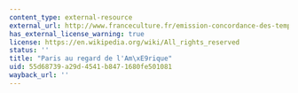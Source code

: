 ```yaml
---
content_type: external-resource
external_url: http://www.franceculture.fr/emission-concordance-des-temps-paris-au-regard-de-l-amerique-2013-03-16
has_external_license_warning: true
license: https://en.wikipedia.org/wiki/All_rights_reserved
status: ''
title: "Paris au regard de l'Am\xE9rique"
uid: 55d68739-a29d-4541-b847-1680fe501081
wayback_url: ''
---
```

